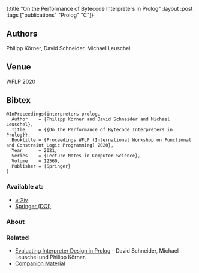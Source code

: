 {:title "On the Performance of Bytecode Interpreters in Prolog"
 :layout :post
 :tags  ["publications" "Prolog" "C"]}

## Authors
Philipp Körner, David Schneider, Michael Leuschel

## Venue

WFLP 2020

## Bibtex

```
@InProceedings(interpreters-prolog,
  Author	= {Philipp Körner and David Schneider and Michael Leuschel},
  Title		= {{On the Performance of Bytecode Interpreters in Prolog}},
  Booktitle	= {Proceedings WFLP (International Workshop on Functional and Constraint Logic Programming) 2020},
  Year		= 2021,
  Series	= {Lecture Notes in Computer Science},
  Volume	= 12560,
  Publisher	= {Springer}
)
```

### Available at:

- [arXiv](https://arxiv.org/abs/2008.12543)
- [Springer (DOI)](https://doi.org/10.1007/978-3-030-75333-7_3)


### About


### Related

- [Evaluating Interpreter Design in Prolog](/posts-output/2015-09-02-KPS15-interpreters-prolog) - David Schneider, Michael Leuschel und Philipp Körner.
- [Companion Material](https://github.com/pkoerner/prolog-interpreters)
